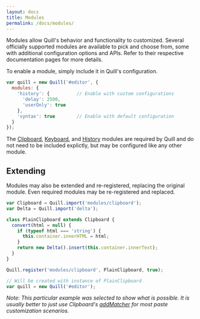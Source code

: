 ```yaml
---
layout: docs
title: Modules
permalink: /docs/modules/
---
```


Modules allow Quill's behavior and functionality to customized. Several officially supported modules are available to pick and choose from, some with additional configuration options and APIs. Refer to their respective documentation pages for more details.

To enable a module, simply include it in Quill's configuration.

```javascript
var quill = new Quill('#editor', {
  modules: {
    'history': {          // Enable with custom configurations
      'delay': 2500,
      'userOnly': true
    },
    'syntax': true        // Enable with default configuration
  }
});
```

The [Clipboard](/docs/modules/clipboard/), [Keyboard](/docs/modules/keyboard/), and [History](/docs/modules/history/) modules are required by Quill and do not need to be included explictly, but may be configured like any other module.


## Extending

Modules may also be extended and re-registered, replacing the original module. Even required modules may be re-registered and replaced.

```javascript
var Clipboard = Quill.import('modules/clipboard');
var Delta = Quill.import('delta');

class PlainClipboard extends Clipboard {
  convert(html = null) {
    if (typeof html === 'string') {
      this.container.innerHTML = html;
    }
    return new Delta().insert(this.container.innerText);
  }
}

Quill.register('modules/clipboard', PlainClipboard, true);

// Will be created with instance of PlainClipboard
var quill = new Quill('#editor');
```

*Note: This particular example was selected to show what is possible. It is usually better to just use Clipboard's [addMatcher](/docs/modules/clipboard/#addmatcher) for most paste customization scenarios.*
